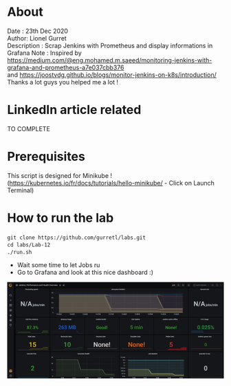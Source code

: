 # About
Date : 23th Dec 2020  
Author: Lionel Gurret  
Description : Scrap Jenkins with Prometheus and display informations in Grafana
Note : Inspired by https://medium.com/@eng.mohamed.m.saeed/monitoring-jenkins-with-grafana-and-prometheus-a7e037cbb376  
and https://joostvdg.github.io/blogs/monitor-jenkins-on-k8s/introduction/    
Thanks a lot guys you helped me a lot !
# LinkedIn article related
TO COMPLETE
# Prerequisites
This script is designed for Minikube !  
(https://kubernetes.io/fr/docs/tutorials/hello-minikube/ - Click on Launch Terminal)
# How to run the lab
`git clone https://github.com/gurretl/labs.git`  
`cd labs/Lab-12`  
`./run.sh`  
* Wait some time to let Jobs ru
* Go to Grafana and look at this nice dashboard :)  
<img src="images/1.jpg" width="600" >  
